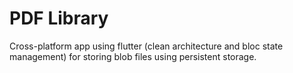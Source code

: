 # PDF Library
Cross-platform app using flutter (clean architecture and bloc state management) for storing blob files using persistent storage.
